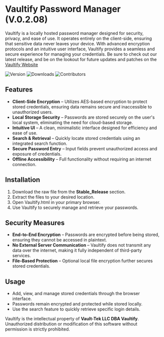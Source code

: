 # Vaultify Password Manager (V.0.2.08)

Vaultify is a locally hosted password manager designed for security, privacy, and ease of use. It operates entirely on the client-side, ensuring that sensitive data never leaves your device. With advanced encryption protocols and an intuitive user interface, Vaultify provides a seamless and secure experience for managing your credentials. Be sure to check out our latest release, and be on the lookout for future updates and patches on the [Vaultify Website](https://vaultify.pages.dev/)

![Version](https://img.shields.io/badge/Version-v0.2.08-blue?style=flat-square&logo=github&logoColor=white)
![Downloads](https://img.shields.io/github/downloads/keeweb/keeweb/total?logo=github&logoColor=white&label=Downloads&color=376892)
![Contributors](https://img.shields.io/badge/Contributors-12-blue?style=flat-square&logo=github&logoColor=white)

## Features

- **Client-Side Encryption** – Utilizes AES-based encryption to protect stored credentials, ensuring data remains secure and inaccessible to unauthorized users.  
- **Local Storage Security** – Passwords are stored securely on the user's local system, eliminating the need for cloud-based storage.  
- **Intuitive UI** – A clean, minimalistic interface designed for efficiency and ease of use.  
- **Search & Retrieval** – Quickly locate stored credentials using an integrated search function.  
- **Secure Password Entry** – Input fields prevent unauthorized access and exposure of credentials.  
- **Offline Accessibility** – Full functionality without requiring an internet connection.  

## Installation

1. Download the raw file from the **Stable_Release** section.  
2. Extract the files to your desired location.  
3. Open Vaultify.html in your primary browser.  
4. Use Vaultify to securely manage and retrieve your passwords.  

## Security Measures

- **End-to-End Encryption** – Passwords are encrypted before being stored, ensuring they cannot be accessed in plaintext.  
- **No External Server Communication** – Vaultify does not transmit any data over the internet, making it fully independent of third-party services.  
- **File-Based Protection** – Optional local file encryption further secures stored credentials.  

## Usage

- Add, view, and manage stored credentials through the browser interface.  
- Passwords remain encrypted and protected while stored locally.  
- Use the search feature to quickly retrieve specific login details.  

Vaultify is the intellectual property of **Vault-Tek LLC DBA Vaultify**. Unauthorized distribution or modification of this software without permission is strictly prohibited.
